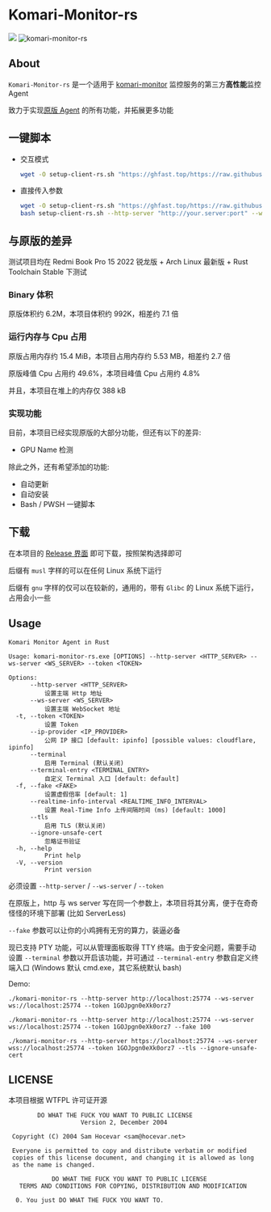 # Komari-Monitor-rs

![](https://hitscounter.dev/api/hit?url=https%3A%2F%2Fgithub.com%2Frsbench%2Frsbench&label=&icon=github&color=%23160d27)
![komari-monitor-rs](https://socialify.git.ci/GenshinMinecraft/komari-monitor-rs/image?custom_description=Komari+%E7%AC%AC%E4%B8%89%E6%96%B9+Agent+%7C+%E9%AB%98%E6%80%A7%E8%83%BD&description=1&font=KoHo&forks=1&issues=1&language=1&name=1&owner=1&pattern=Floating+Cogs&pulls=1&stargazers=1&theme=Auto)

## About

`Komari-Monitor-rs` 是一个适用于 [komari-monitor](https://github.com/komari-monitor) 监控服务的第三方**高性能**监控
Agent

致力于实现[原版 Agent](https://github.com/komari-monitor/komari-agent) 的所有功能，并拓展更多功能

## 一键脚本

- 交互模式
  ```bash
  wget -O setup-client-rs.sh "https://ghfast.top/https://raw.githubusercontent.com/GenshinMinecraft/komari-monitor-rs/refs/heads/main/install.sh" && chmod +x setup-client-rs.sh && bash ./setup-client-rs.sh
  ```
- 直接传入参数
  ```bash
  wget -O setup-client-rs.sh "https://ghfast.top/https://raw.githubusercontent.com/GenshinMinecraft/komari-monitor-rs/refs/heads/main/install.sh" && chmod +x setup-client-rs.sh
  bash setup-client-rs.sh --http-server "http://your.server:port" --ws-server "ws://your.server:port" --token "your_token"
  ```

## 与原版的差异

测试项目均在 Redmi Book Pro 15 2022 锐龙版 + Arch Linux 最新版 + Rust Toolchain Stable 下测试

### Binary 体积

原版体积约 6.2M，本项目体积约 992K，相差约 7.1 倍

### 运行内存与 Cpu 占用

原版占用内存约 15.4 MiB，本项目占用内存约 5.53 MB，相差约 2.7 倍

原版峰值 Cpu 占用约 49.6%，本项目峰值 Cpu 占用约 4.8%

并且，本项目在堆上的内存仅 388 kB

### 实现功能

目前，本项目已经实现原版的大部分功能，但还有以下的差异:

- GPU Name 检测

除此之外，还有希望添加的功能:

- 自动更新
- 自动安装
- Bash / PWSH 一键脚本

## 下载

在本项目的 [Release 界面](https://github.com/GenshinMinecraft/komari-monitor-rs/releases/tag/latest) 即可下载，按照架构选择即可

后缀有 `musl` 字样的可以在任何 Linux 系统下运行

后缀有 `gnu` 字样的仅可以在较新的，通用的，带有 `Glibc` 的 Linux 系统下运行，占用会小一些

## Usage

```
Komari Monitor Agent in Rust

Usage: komari-monitor-rs.exe [OPTIONS] --http-server <HTTP_SERVER> --ws-server <WS_SERVER> --token <TOKEN>

Options:
      --http-server <HTTP_SERVER>
          设置主端 Http 地址
      --ws-server <WS_SERVER>
          设置主端 WebSocket 地址
  -t, --token <TOKEN>
          设置 Token
      --ip-provider <IP_PROVIDER>
          公网 IP 接口 [default: ipinfo] [possible values: cloudflare, ipinfo]
      --terminal
          启用 Terminal (默认关闭)
      --terminal-entry <TERMINAL_ENTRY>
          自定义 Terminal 入口 [default: default]
  -f, --fake <FAKE>
          设置虚假倍率 [default: 1]
      --realtime-info-interval <REALTIME_INFO_INTERVAL>
          设置 Real-Time Info 上传间隔时间 (ms) [default: 1000]
      --tls
          启用 TLS (默认关闭)
      --ignore-unsafe-cert
          忽略证书验证
  -h, --help
          Print help
  -V, --version
          Print version
```

必须设置 `--http-server` / `--ws-server` / `--token`

在原版上，http 与 ws server 写在同一个参数上，本项目将其分离，便于在奇奇怪怪的环境下部署 (比如 ServerLess)

`--fake` 参数可以让你的小鸡拥有无穷的算力，装逼必备

现已支持 PTY 功能，可以从管理面板取得 TTY 终端。由于安全问题，需要手动设置 `--terminal` 参数以开启该功能，并可通过
`--terminal-entry` 参数自定义终端入口 (Windows 默认 cmd.exe，其它系统默认 bash)

Demo:

```
./komari-monitor-rs --http-server http://localhost:25774 --ws-server ws://localhost:25774 --token 1GOJpgn0eXk0orz7
```

```
./komari-monitor-rs --http-server http://localhost:25774 --ws-server ws://localhost:25774 --token 1GOJpgn0eXk0orz7 --fake 100
```

```
./komari-monitor-rs --http-server https://localhost:25774 --ws-server wss://localhost:25774 --token 1GOJpgn0eXk0orz7 --tls --ignore-unsafe-cert
```

## LICENSE

本项目根据 WTFPL 许可证开源

```
        DO WHAT THE FUCK YOU WANT TO PUBLIC LICENSE 
                    Version 2, December 2004 

 Copyright (C) 2004 Sam Hocevar <sam@hocevar.net> 

 Everyone is permitted to copy and distribute verbatim or modified 
 copies of this license document, and changing it is allowed as long 
 as the name is changed. 

            DO WHAT THE FUCK YOU WANT TO PUBLIC LICENSE 
   TERMS AND CONDITIONS FOR COPYING, DISTRIBUTION AND MODIFICATION 

  0. You just DO WHAT THE FUCK YOU WANT TO.
```
